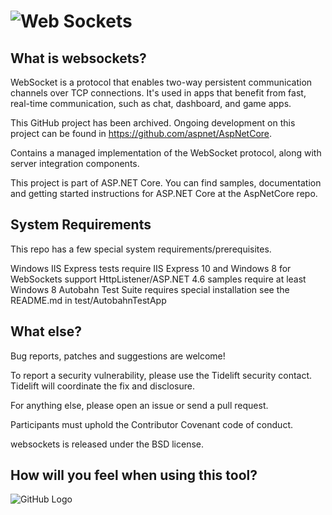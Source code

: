 # ![Web Sockets](https://user-images.githubusercontent.com/27735701/59155581-7123d280-8a84-11e9-9462-b76cb1bd1bca.png)
## What is websockets?

WebSocket  is a protocol that enables two-way persistent communication channels over TCP connections. It's used in apps that benefit from fast, real-time communication, such as chat, dashboard, and game apps.

This GitHub project has been archived. Ongoing development on this project can be found in https://github.com/aspnet/AspNetCore.

Contains a managed implementation of the WebSocket protocol, along with server integration components.

This project is part of ASP.NET Core. You can find samples, documentation and getting started instructions for ASP.NET Core at the AspNetCore repo.

## System Requirements

This repo has a few special system requirements/prerequisites.

Windows IIS Express tests require IIS Express 10 and Windows 8 for WebSockets support
HttpListener/ASP.NET 4.6 samples require at least Windows 8
Autobahn Test Suite requires special installation see the README.md in test/AutobahnTestApp

## What else?
Bug reports, patches and suggestions are welcome!

To report a security vulnerability, please use the Tidelift security contact. Tidelift will coordinate the fix and disclosure.

For anything else, please open an issue or send a pull request.

Participants must uphold the Contributor Covenant code of conduct.

websockets is released under the BSD license.

## How will you feel when using this tool?

![GitHub Logo](https://media.giphy.com/media/5GoVLqeAOo6PK/giphy.gif)
